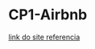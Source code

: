 # CP1-Airbnb

[link do site referencia](https://www.airbnb.com.br/rooms/53591773?check_in=2025-12-05&check_out=2025-12-07&photo_id=1567578218&source_impression_id=p3_1756331784_P3QddbzWIXl_Q1Ys&previous_page_section_name=1000)

